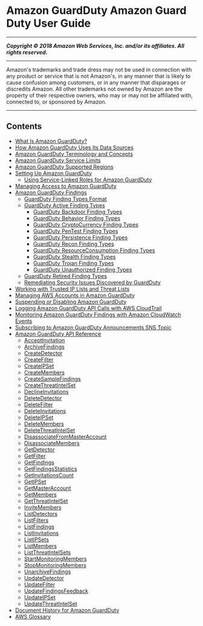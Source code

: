 # Amazon GuardDuty Amazon Guard Duty User Guide

-----
*****Copyright &copy; 2018 Amazon Web Services, Inc. and/or its affiliates. All rights reserved.*****

-----
Amazon's trademarks and trade dress may not be used in 
     connection with any product or service that is not Amazon's, 
     in any manner that is likely to cause confusion among customers, 
     or in any manner that disparages or discredits Amazon. All other 
     trademarks not owned by Amazon are the property of their respective
     owners, who may or may not be affiliated with, connected to, or 
     sponsored by Amazon.

-----
## Contents
+ [What Is Amazon GuardDuty?](what-is-guardduty.md)
+ [How Amazon GuardDuty Uses Its Data Sources](guardduty_data-sources.md)
+ [Amazon GuardDuty Terminology and Concepts](guardduty_concepts.md)
+ [Amazon GuardDuty Service Limits](guardduty_limits.md)
+ [Amazon GuardDuty Supported Regions](guardduty_regions.md)
+ [Setting Up Amazon GuardDuty](guardduty_settingup.md)
   + [Using Service-Linked Roles for Amazon GuardDuty](using-service-linked-roles.md)
+ [Managing Access to Amazon GuardDuty](guardduty_managing_access.md)
+ [Amazon GuardDuty Findings](guardduty_findings.md)
   + [GuardDuty Finding Types Format](guardduty_finding-format.md)
   + [GuardDuty Active Finding Types](guardduty_finding-types-active.md)
      + [GuardDuty Backdoor Finding Types](guardduty_backdoor.md)
      + [GuardDuty Behavior Finding Types](guardduty_behavior.md)
      + [GuardDuty CryptoCurrency Finding Types](guardduty_crypto.md)
      + [GuardDuty PenTest Finding Types](guardduty_pentest.md)
      + [GuardDuty Persistence Finding Types](guardduty_persistence.md)
      + [GuardDuty Recon Finding Types](guardduty_recon.md)
      + [GuardDuty ResourceConsumption Finding Types](guardduty_resource.md)
      + [GuardDuty Stealth Finding Types](guardduty_stealth.md)
      + [GuardDuty Trojan Finding Types](guardduty_trojan.md)
      + [GuardDuty Unauthorized Finding Types](guardduty_unauthorized.md)
   + [GuardDuty Retired Finding Types](guardduty_finding-types-retired.md)
   + [Remediating Security Issues Discovered by GuardDuty](guardduty_remediate.md)
+ [Working with Trusted IP Lists and Threat Lists](guardduty_upload_lists.md)
+ [Managing AWS Accounts in Amazon GuardDuty](guardduty_accounts.md)
+ [Suspending or Disabling Amazon GuardDuty](guardduty_suspend-disable.md)
+ [Logging Amazon GuardDuty API Calls with AWS CloudTrail](logging-using-cloudtrail.md)
+ [Monitoring Amazon GuardDuty Findings with Amazon CloudWatch Events](guardduty_findings_cloudwatch.md)
+ [Subscribing to Amazon GuardDuty Announcements SNS Topic](guardduty_sns.md)
+ [Amazon GuardDuty API Reference](guardduty_api_ref.md)
   + [AcceptInvitation](accept-invitation.md)
   + [ArchiveFindings](archive-findings.md)
   + [CreateDetector](create-detector.md)
   + [CreateFilter](create-filter.md)
   + [CreateIPSet](create-ip-set.md)
   + [CreateMembers](create-members.md)
   + [CreateSampleFindings](create-sample-findings.md)
   + [CreateThreatIntelSet](create-threat-intel-set.md)
   + [DeclineInvitations](decline-invitations.md)
   + [DeleteDetector](delete-detector.md)
   + [DeleteFilter](delete-filter.md)
   + [DeleteInvitations](delete-invitations.md)
   + [DeleteIPSet](delete-ip-set.md)
   + [DeleteMembers](delete-members.md)
   + [DeleteThreatIntelSet](delete-threat-intel-set.md)
   + [DisassociateFromMasterAccount](disassociate-from-master-account.md)
   + [DisassociateMembers](disassociate-members.md)
   + [GetDetector](get-detector.md)
   + [GetFilter](get-filter.md)
   + [GetFindings](get-findings.md)
   + [GetFindingsStatistics](get-findings-statistics.md)
   + [GetInvitationsCount](get-invitations-count.md)
   + [GetIPSet](get-ip-set.md)
   + [GetMasterAccount](get-master-account.md)
   + [GetMembers](get-members.md)
   + [GetThreatIntelSet](get-threat-intel-set.md)
   + [InviteMembers](invite-members.md)
   + [ListDetectors](list-detectors.md)
   + [ListFilters](list-filters.md)
   + [ListFindings](list-findings.md)
   + [ListInvitations](list-invitations.md)
   + [ListIPSets](list-ip-set.md)
   + [ListMembers](list-members.md)
   + [ListThreatIntelSets](list-threat-intel-set.md)
   + [StartMonitoringMembers](start-monitoring-members.md)
   + [StopMonitoringMembers](stop-monitoring-members.md)
   + [UnarchiveFindings](unarchive_findings.md)
   + [UpdateDetector](update-detector.md)
   + [UpdateFilter](update-filter.md)
   + [UpdateFindingsFeedback](update-findings-feedback.md)
   + [UpdateIPSet](update-ip-set.md)
   + [UpdateThreatIntelSet](update-threat-intel-set.md)
+ [Document History for Amazon GuardDuty](doc-history.md)
+ [AWS Glossary](glossary.md)
